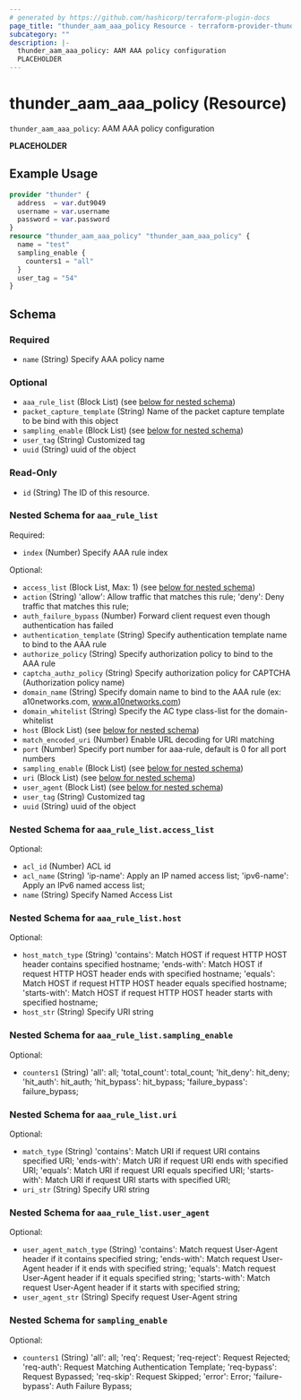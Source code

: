```yaml
---
# generated by https://github.com/hashicorp/terraform-plugin-docs
page_title: "thunder_aam_aaa_policy Resource - terraform-provider-thunder"
subcategory: ""
description: |-
  thunder_aam_aaa_policy: AAM AAA policy configuration
  PLACEHOLDER
---
```


# thunder_aam_aaa_policy (Resource)

`thunder_aam_aaa_policy`: AAM AAA policy configuration

__PLACEHOLDER__

## Example Usage

```terraform
provider "thunder" {
  address  = var.dut9049
  username = var.username
  password = var.password
}
resource "thunder_aam_aaa_policy" "thunder_aam_aaa_policy" {
  name = "test"
  sampling_enable {
    counters1 = "all"
  }
  user_tag = "54"
}
```

<!-- schema generated by tfplugindocs -->
## Schema

### Required

- `name` (String) Specify AAA policy name

### Optional

- `aaa_rule_list` (Block List) (see [below for nested schema](#nestedblock--aaa_rule_list))
- `packet_capture_template` (String) Name of the packet capture template to be bind with this object
- `sampling_enable` (Block List) (see [below for nested schema](#nestedblock--sampling_enable))
- `user_tag` (String) Customized tag
- `uuid` (String) uuid of the object

### Read-Only

- `id` (String) The ID of this resource.

<a id="nestedblock--aaa_rule_list"></a>
### Nested Schema for `aaa_rule_list`

Required:

- `index` (Number) Specify AAA rule index

Optional:

- `access_list` (Block List, Max: 1) (see [below for nested schema](#nestedblock--aaa_rule_list--access_list))
- `action` (String) 'allow': Allow traffic that matches this rule; 'deny': Deny traffic that matches this rule;
- `auth_failure_bypass` (Number) Forward client request even though authentication has failed
- `authentication_template` (String) Specify authentication template name to bind to the AAA rule
- `authorize_policy` (String) Specify authorization policy to bind to the AAA rule
- `captcha_authz_policy` (String) Specify authorization policy for CAPTCHA (Authorization policy name)
- `domain_name` (String) Specify domain name to bind to the AAA rule (ex: a10networks.com, www.a10networks.com)
- `domain_whitelist` (String) Specify the AC type class-list for the domain-whitelist
- `host` (Block List) (see [below for nested schema](#nestedblock--aaa_rule_list--host))
- `match_encoded_uri` (Number) Enable URL decoding for URI matching
- `port` (Number) Specify port number for aaa-rule, default is 0 for all port numbers
- `sampling_enable` (Block List) (see [below for nested schema](#nestedblock--aaa_rule_list--sampling_enable))
- `uri` (Block List) (see [below for nested schema](#nestedblock--aaa_rule_list--uri))
- `user_agent` (Block List) (see [below for nested schema](#nestedblock--aaa_rule_list--user_agent))
- `user_tag` (String) Customized tag
- `uuid` (String) uuid of the object

<a id="nestedblock--aaa_rule_list--access_list"></a>
### Nested Schema for `aaa_rule_list.access_list`

Optional:

- `acl_id` (Number) ACL id
- `acl_name` (String) 'ip-name': Apply an IP named access list; 'ipv6-name': Apply an IPv6 named access list;
- `name` (String) Specify Named Access List


<a id="nestedblock--aaa_rule_list--host"></a>
### Nested Schema for `aaa_rule_list.host`

Optional:

- `host_match_type` (String) 'contains': Match HOST if request HTTP HOST header contains specified hostname; 'ends-with': Match HOST if request HTTP HOST header ends with specified hostname; 'equals': Match HOST if request HTTP HOST header equals specified hostname; 'starts-with': Match HOST if request HTTP HOST header starts with specified hostname;
- `host_str` (String) Specify URI string


<a id="nestedblock--aaa_rule_list--sampling_enable"></a>
### Nested Schema for `aaa_rule_list.sampling_enable`

Optional:

- `counters1` (String) 'all': all; 'total_count': total_count; 'hit_deny': hit_deny; 'hit_auth': hit_auth; 'hit_bypass': hit_bypass; 'failure_bypass': failure_bypass;


<a id="nestedblock--aaa_rule_list--uri"></a>
### Nested Schema for `aaa_rule_list.uri`

Optional:

- `match_type` (String) 'contains': Match URI if request URI contains specified URI; 'ends-with': Match URI if request URI ends with specified URI; 'equals': Match URI if request URI equals specified URI; 'starts-with': Match URI if request URI starts with specified URI;
- `uri_str` (String) Specify URI string


<a id="nestedblock--aaa_rule_list--user_agent"></a>
### Nested Schema for `aaa_rule_list.user_agent`

Optional:

- `user_agent_match_type` (String) 'contains': Match request User-Agent header if it contains specified string; 'ends-with': Match request User-Agent header if it ends with specified string; 'equals': Match request User-Agent header if it equals specified string; 'starts-with': Match request User-Agent header if it starts with specified string;
- `user_agent_str` (String) Specify request User-Agent string



<a id="nestedblock--sampling_enable"></a>
### Nested Schema for `sampling_enable`

Optional:

- `counters1` (String) 'all': all; 'req': Request; 'req-reject': Request Rejected; 'req-auth': Request Matching Authentication Template; 'req-bypass': Request Bypassed; 'req-skip': Request Skipped; 'error': Error; 'failure-bypass': Auth Failure Bypass;


